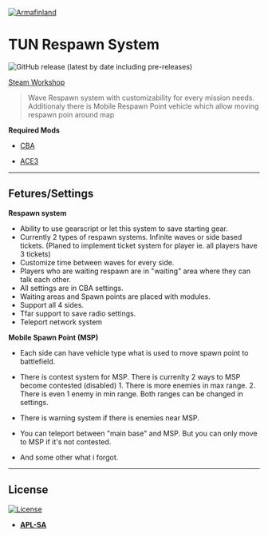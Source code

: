 <a href="https://armafinland.fi/"><img src="https://armafinland.fi/logot/armafin-logo-200px.png" title="Armafinland" alt="Armafinland"></a>


# TUN Respawn System
![GitHub release (latest by date including pre-releases)](https://img.shields.io/github/v/release/tuntematonjr/Tun-Respawn-System?include_prereleases) 


[Steam Workshop](https://steamcommunity.com/sharedfiles/filedetails/?id=2055674861)

> Wave Respawn system with customizability for every mission needs. 
> Additionaly there is Mobile Respawn Point vehicle which allow moving respawn poin around map

**Required Mods**

- [CBA](https://github.com/CBATeam/CBA_A3)

- [ACE3](https://github.com/acemod/ACE3)
---
## Fetures/Settings

**Respawn system**
- Ability to use gearscript or let this system to save starting gear.
- Currently 2 types of respawn systems. Infinite waves or side based tickets. (Planed to implement ticket system for player ie. all players have 3 tickets)
- Customize time between waves for every side.
- Players who are waiting respawn are in "waiting" area where they can talk each other.
- All settings are in CBA settings.
- Waiting areas and Spawn points are placed with modules.
- Support all 4 sides.
- Tfar support to save radio settings.
- Teleport network system

**Mobile Spawn Point (MSP)**
- Each side can have vehicle type what is used to move spawn point to battlefield.
- There is contest system for MSP. There is currenlty 2 ways to MSP become contested (disabled) 1. There is more enemies in max range. 2. There is even 1 enemy in min range. Both ranges can be changed in settings.
- There is warning system if there is enemies near MSP.
- You can teleport between "main base" and MSP. But you can only move to MSP if it's not contested.

- And some other what i forgot.
---

## License

[![License](https://www.bohemia.net/assets/img/licenses/APL-SA.png)](https://www.bohemia.net/community/licenses/arma-public-license-share-alike)

- **[APL-SA](https://www.bohemia.net/community/licenses/arma-public-license-share-alike)**
